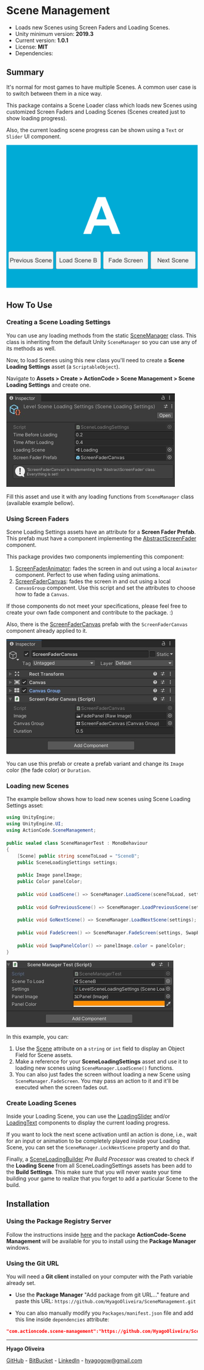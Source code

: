 # Scene Management

* Loads new Scenes using Screen Faders and Loading Scenes.
* Unity minimum version: **2019.3**
* Current version: **1.0.1**
* License: **MIT**
* Dependencies:

## Summary

It's normal for most games to have multiple Scenes. A common user case is to switch between them in a nice way.

This package contains a Scene Loader class which loads new Scenes using customized Screen Faders and Loading Scenes (Scenes created just to show loading progress). 

Also, the current loading scene progress can be shown using a ```Text``` or ```Slider``` UI component.

![alt text][load-scene-showcase]

## How To Use

### Creating a Scene Loading Settings

You can use any loading methods from the static [SceneManager](/Runtime/Loading/SceneManager.cs) class. This class is inheriting from the default Unity ```SceneManager``` so you can use any of its methods as well.

Now, to load Scenes using this new class you'll need to create a **Scene Loading Settings** asset (a ```ScriptableObject```).

Navigate to **Assets > Create > ActionCode > Scene Management > Scene Loading Settings** and create one.

![alt text][scene-loading-settings-inspector]

Fill this asset and use it with any loading functions from ```SceneManager``` class (available example bellow). 

### Using Screen Faders

Scene Loading Settings assets have an attribute for a **Screen Fader Prefab**. This prefab must have a component implementing the [AbstractScreenFader](/Runtime/Transitions/AbstractScreenFader.cs) component.

This package provides two components implementing this component:

1. [ScreenFaderAnimator](/Runtime/Transitions/ScreenFaderAnimator.cs): fades the screen in and out using a local ```Animator``` component. Perfect to use when fading using animations.
2. [ScreenFaderCanvas](/Runtime/Transitions/ScreenFaderCanvas.cs): fades the screen in and out using a local ```CanvasGroup``` component. Use this script and set the attributes to choose how to fade a ```Canvas```.

If those components do not meet your specifications, please feel free to create your own fade component and contribute to the package. :)

Also, there is the [ScreenFaderCanvas](/Prefabs/ScreenFaderCanvas.prefab) prefab with the ```ScreenFaderCanvas``` component already applied to it.

![alt text][screen-fader-canvas-prefab-inspector]

You can use this prefab or create a prefab variant and change its ```Image``` color (the fade color) or ```Duration```.

### Loading new Scenes

The example bellow shows how to load new scenes using Scene Loading Settings asset:

```csharp
using UnityEngine;
using UnityEngine.UI;
using ActionCode.SceneManagement;

public sealed class SceneManagerTest : MonoBehaviour
{
    [Scene] public string sceneToLoad = "SceneB";
    public SceneLoadingSettings settings;

    public Image panelImage;
    public Color panelColor;

    public void LoadScene() => SceneManager.LoadScene(sceneToLoad, settings);

    public void GoPreviousScene() => SceneManager.LoadPreviousScene(settings);

    public void GoNextScene() => SceneManager.LoadNextScene(settings);

    public void FadeScreen() => SceneManager.FadeScreen(settings, SwapPanelColor);

    public void SwapPanelColor() => panelImage.color = panelColor;
}
```

![alt text][scene-manager-test-inspector]

In this example, you can:

1. Use the [Scene](/Runtime/Attributes/SceneAttribute.cs) attribute on a ```string``` or ```int``` field to display an Object Field for Scene assets.
2. Make a reference for your **SceneLoadingSettings** asset and use it to loading new scenes using ```SceneManager.LoadScene()``` functions.
3. You can also just fades the screen without loading a new Scene using ```SceneManager.FadeScreen```. You may pass an action to it and it'll be executed when the screen fades out.

### Create Loading Scenes

Inside your Loading Scene, you can use the [LoadingSlider](/Runtime/Transitions/LoadingSlider.cs) and/or [LoadingText](/Runtime/Transitions/LoadingText.cs) components to display the current loading progress.

If you want to lock the next scene activation until an action is done, i.e., wait for an input or animation to be completely played inside your Loading Scene, you can set the ```SceneManager.LockNextScene``` property and do that.

Finally, a [SceneLoadingBuilder](/Editor/Build/SceneLoadingBuilder.cs) *Pre Build Processor* was created to check if the **Loading Scene** from all SceneLoadingSettings assets has been add to the **Build Settings**. This make sure that you will never waste your time building your game to realize that you forget to add a particular Scene to the build.

## Installation

### Using the Package Registry Server

Follow the instructions inside [here](https://cutt.ly/ukvj1c8) and the package **ActionCode-Scene Management** 
will be available for you to install using the **Package Manager** windows.

### Using the Git URL

You will need a **Git client** installed on your computer with the Path variable already set. 

- Use the **Package Manager** "Add package from git URL..." feature and paste this URL: `https://github.com/HyagoOliveira/SceneManagement.git`

- You can also manually modify you `Packages/manifest.json` file and add this line inside `dependencies` attribute: 

```json
"com.actioncode.scene-management":"https://github.com/HyagoOliveira/SceneManagement.git"
```
---

**Hyago Oliveira**

[GitHub](https://github.com/HyagoOliveira) -
[BitBucket](https://bitbucket.org/HyagoGow/) -
[LinkedIn](https://www.linkedin.com/in/hyago-oliveira/) -
<hyagogow@gmail.com>

[load-scene-showcase]: /Documentation~/load-scene-showcase.gif "Loading Scenes"
[scene-loading-settings-inspector]: /Documentation~/scene-loading-settings-inspector.jpg "Scene Loading Settings"
[screen-fader-canvas-prefab-inspector]: /Documentation~/screen-fader-canvas-prefab-inspector.jpg "Screen Fader Canvas Prefab"
[scene-manager-test-inspector]: /Documentation~/scene-manager-test-inspector.jpg "Scene Manager Test Inspector"
